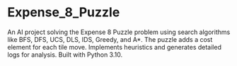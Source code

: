 # Expense_8_Puzzle
An AI project solving the Expense 8 Puzzle problem using search algorithms like BFS, DFS, UCS, DLS, IDS, Greedy, and A*. The puzzle adds a cost element for each tile move. Implements heuristics and generates detailed logs for analysis. Built with Python 3.10.
